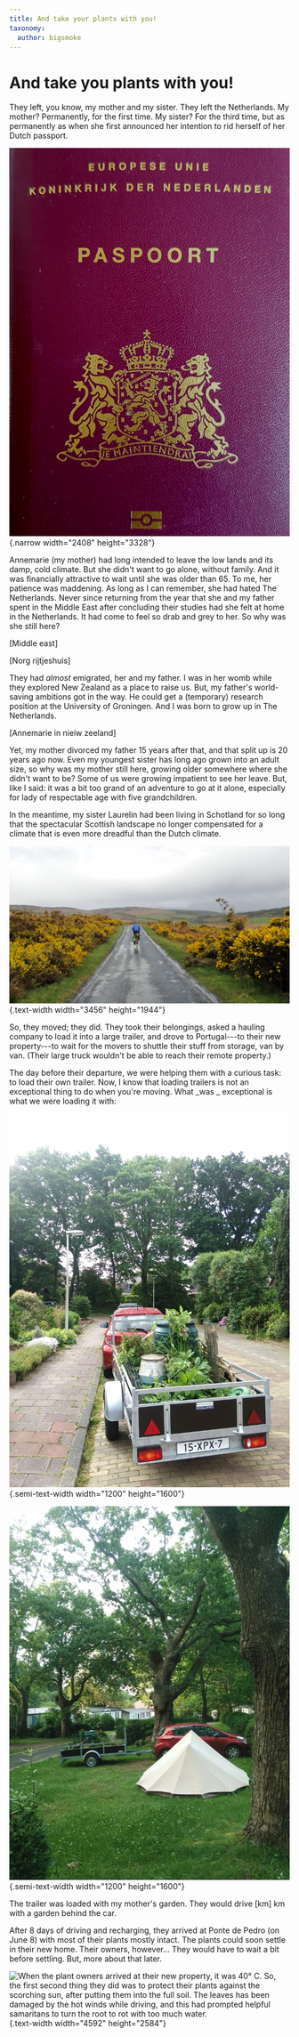 ```yaml
---
title: And take your plants with you!
taxonomy:
  author: bigsmoke
---
```



# And take you plants with you!

They left, you know, my mother and my sister. They left the Netherlands. My mother? Permanently, for the first time. My sister? For the third time, but as permanently as when she first announced her intention to rid herself of her Dutch passport.

![Though desired by many, this passport was no longer wanted by my sister.](NL_passport_2017-08-06_front-side.jpg){.narrow width="2408" height="3328"}

Annemarie (my mother) had long intended to leave the low lands and its damp, cold climate. But she didn't want to go alone, without family. And it was financially attractive to wait until she was older than 65. To me, her patience was maddening. As long as I can remember, she had hated The Netherlands. Never since returning from the year that she and my father spent in the Middle East after concluding their studies had she felt at home in the Netherlands. It had come to feel so drab and grey to her. So why was she still here?

[Middle east]

[Norg rijtjeshuis]

They had _almost_ emigrated, her and my father. I was in her womb while they explored New Zealand as a place to raise us. But, my father's world-saving ambitions got in the way. He could get a (temporary) research position at the University of Groningen. And I was born to grow up in The Netherlands.

[Annemarie in nieiw zeeland]

Yet, my mother divorced my father 15 years after that, and that split up is 20 years ago now. Even my youngest sister has long ago grown into an adult size, so why was my mother still here, growing older somewhere where she didn't want to be? Some of us were growing impatient to see her leave. But, like I said: it was a bit too grand of an adventure to go at it alone, especially for lady of respectable age with five grandchildren.

In the meantime, my sister Laurelin had been living in Schotland for so long that the spectacular Scottish landscape no longer compensated for a climate that is even more dreadful than the Dutch climate.

![Here, you see my sister enjoying the cycling opportunity afforded by a typically sunny Scottish summer day.](Scotland_2015-05-16_dreary_weather_as_usual.jpg){.text-width width="3456" height="1944"}

So, they moved; they did. They took their belongings, asked a hauling company to load it into a large trailer, and drove to Portugal---to their new property---to wait for the movers to shuttle their stuff from storage, van by van. (Their large truck wouldn't be able to reach their remote property.)

The day before their departure, we were helping them with a curious task: to load their own trailer. Now, I know that loading trailers is not an exceptional thing to do when you're moving. What _was _ exceptional is what we were loading it with:

![That's the first car that my mother owned in years. She needed it to pull part of her garden to Portugal. And it might be of some use in Portugal as well. They do live remotely.](Trailer-garden.jpg){.semi-text-width width="1200" height="1600"}

![Dutch tourists are notorious for bringing their Dutch things, like _hagelslag_, to campings. Still, I bet that nobody on this camping (where they rested on the way to their new home in Portugal) expected two Dutch vacation-goers to bring their garden along with them.](Vacationing_with_garden.jpg){.semi-text-width width="1200" height="1600"}

The trailer was loaded with my mother's garden. They would drive [km] km with a garden behind the car. 

After 8 days of driving and recharging, they arrived at Ponte de Pedro (on June 8) with most of their plants mostly intact. The plants could soon settle in their new home. Their owners, however… They would have to wait a bit before settling. But, more about that later.

![When the plant owners arrived at their new property, it was 40° C. So, the <del>first</del> <ins>second</ins> thing they did was to protect their plants against the scorching sun, after putting them into the full soil. The leaves has been damaged by the hot winds while driving, and this had prompted helpful samaritans to turn the root to rot with too much water.](Temporary_plant_shelter.jpg){.text-width width="4592" height="2584"}

